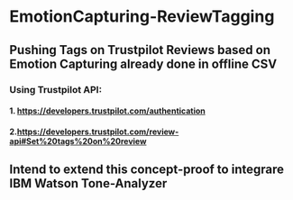 # EmotionCapturing-ReviewTagging

## Pushing Tags on Trustpilot Reviews based on Emotion Capturing already done in offline CSV
### Using Trustpilot API: 
#### 1. https://developers.trustpilot.com/authentication
#### 2.https://developers.trustpilot.com/review-api#Set%20tags%20on%20review
## Intend to extend this concept-proof to integrare IBM Watson Tone-Analyzer
